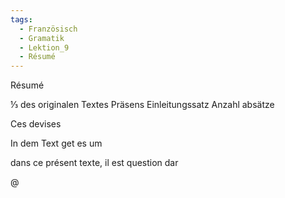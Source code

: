 ```yaml
---
tags:
  - Französisch
  - Gramatik
  - Lektion_9
  - Résumé
---
```

Résumé

⅓ des originalen Textes
Präsens
Einleitungssatz
Anzahl absätze

Ces devises


In dem Text get es um


dans ce présent texte, il est question dar


@

